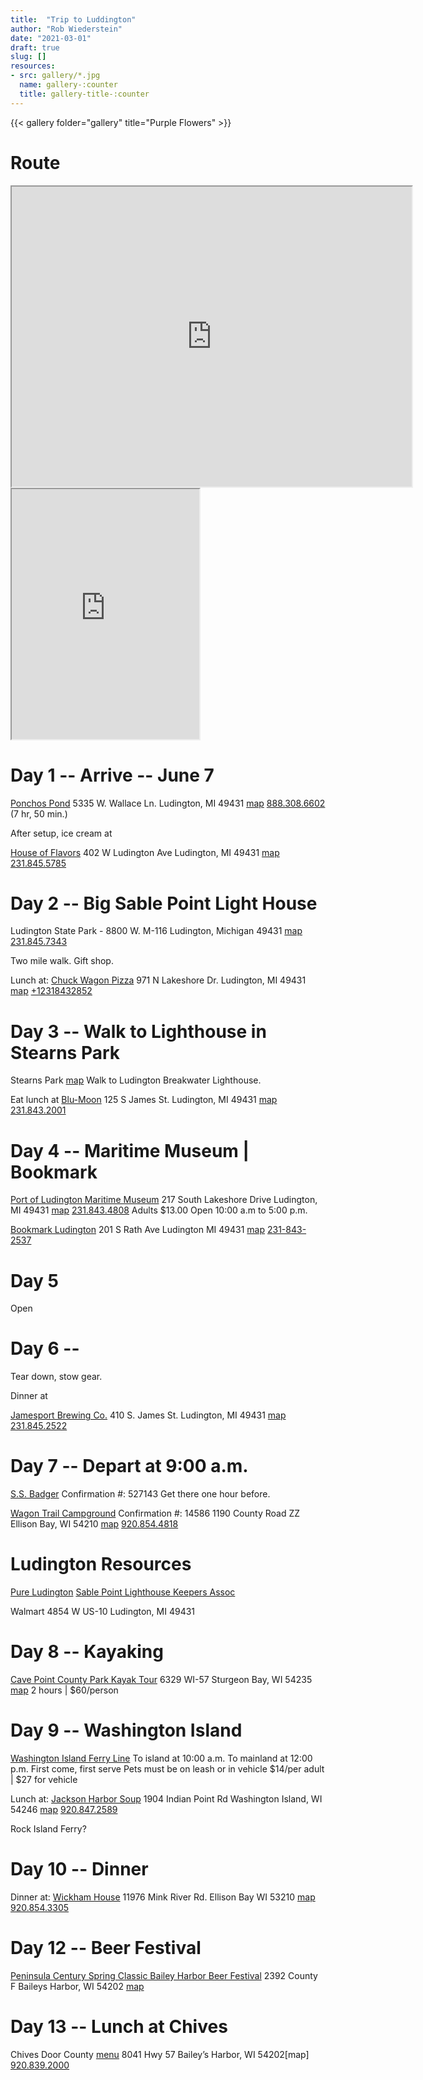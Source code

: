```yaml
---
title:  "Trip to Luddington"
author: "Rob Wiederstein"
date: "2021-03-01"
draft: true
slug: []
resources:
- src: gallery/*.jpg
  name: gallery-:counter
  title: gallery-title-:counter
---
```


{{< gallery folder="gallery" title="Purple Flowers" >}}

# Route

<iframe src="https://www.google.com/maps/d/embed?mid=1hd8MvcJzNXsBFlGN6DiaDwx8QcO916Ke" width="640" height="480"></iframe>

<iframe height="400" width="300" border="0" marginwidth="0" marginheight="0" src="https://www.mapquest.com/embed/directions/from/us/in/evansville/to/us/mi/ludington/to/us/wi/manitowoc/to/us/wi/ellison-bay/to/us/ky/paducah?center=41.29431726315258,-87.5390625&zoom=4&maptype=map&center=42.06560675405716,-86.0009765625&zoom=4&maptype=map"></iframe>

# Day 1 -- Arrive -- June 7

[Ponchos Pond](https://www.poncho.com)
5335 W. Wallace Ln.
Ludington, MI 49431 [map](https://goo.gl/maps/eEZKk6VwhpQKDr6z8)
[888.308.6602](tel:18883086602)
(7 hr, 50 min.)

After setup, ice cream at

[House of Flavors](https://www.houseofflavorsrestaurants.com)
402 W Ludington Ave
Ludington, MI 49431 [map](https://goo.gl/maps/gcZx7Z9hmKjn9iYB6)
[231.845.5785](tel:12318455785)


# Day 2 -- Big Sable Point Light House

Ludington State Park - 8800 W. M-116
Ludington, Michigan 49431 [map](https://goo.gl/maps/z5Ej3fMUdQ9Nvn6X8)
[231.845.7343](tel:12318457343)

Two mile walk. Gift shop.

Lunch at:
[Chuck Wagon Pizza](http://www.chuckwagonpizza.net/)
971 N Lakeshore Dr.
Ludington, MI 49431 [map](https://goo.gl/maps/4pcufdfQN8KfEfmLA)
[+12318432852](tel:+12318432852)

# Day 3 --  Walk to Lighthouse in Stearns Park

Stearns Park [map](https://goo.gl/maps/8rULX4iD3nNqFnvt5)
Walk to Ludington Breakwater Lighthouse.  

Eat lunch at
[Blu-Moon](http://blumoonbistro.com)
125 S James St.
Ludington, MI 49431 [map](https://goo.gl/maps/b7ykSoJCTes16M3H9)
[231.843.2001](tel:+12318432001)

# Day 4 -- Maritime Museum | Bookmark

[Port of Ludington Maritime Museum](https://ludingtonmaritimemuseum.org)
217 South Lakeshore Drive
Ludington, MI 49431 [map](https://goo.gl/maps/5sKHWAbXKXbrkQsw7)
[231.843.4808](tel:+12318434808)
Adults $13.00
Open 10:00 a.m to 5:00 p.m.

[Bookmark Ludington](https://bit.ly/2PJqQQJ)
201 S Rath Ave
Ludington MI 49431 [map](https://goo.gl/maps/FxTz9rLHBssYk6sQA)
[231-843-2537](tel:+12318432537)

# Day 5

Open


# Day 6 --

Tear down, stow gear.

Dinner at

[Jamesport Brewing Co.](https://jamesportbrewingcompany.com)
410 S. James St.
Ludington, MI 49431 [map](https://goo.gl/maps/gZfbf8BD9uJWedGQ9)
[231.845.2522](tel:+12318452522)

# Day 7 -- Depart at 9:00 a.m.

[S.S. Badger](https://www.ssbadger.com)
Confirmation #: 527143
Get there one hour before.

[Wagon Trail Campground](https://www.wagontrailcampground.com)
Confirmation #:  14586
1190 County Road ZZ
Ellison Bay, WI 54210 [map](https://goo.gl/maps/LvNvRhP9Jb3smRer9)
[920.854.4818](tel:+9208544818)

# Ludington Resources

[Pure Ludington](https://www.pureludington.com/Big-Sable-Point-Lighthouse)
[Sable Point Lighthouse Keepers Assoc](http://www.splka.org)

Walmart
4854 W US-10
Ludington, MI 49431

# Day 8 -- Kayaking

[Cave Point County Park Kayak Tour](https://www.doorcountykayaktours.com/kayak-tours/cave-point-county-park/)
6329 WI-57
Sturgeon Bay, WI 54235 [map](https://goo.gl/maps/GKxqDNt6enA7qD9h9)
2 hours | $60/person

# Day 9 -- Washington Island

[Washington Island Ferry Line](https://wisferry.com)
To island at 10:00 a.m.
To mainland at 12:00 p.m.
First come, first serve
Pets must be on leash or in vehicle
\$14/per adult | \$27 for vehicle

Lunch at:
[Jackson Harbor Soup](https://www.jacksonharborsoup.com/#front-page-2)
1904 Indian Point Rd
Washington Island, WI 54246 [map](https://goo.gl/maps/1pdXkKACL2SNtGxb6)
[920.847.2589](tel:+19208472589)

Rock Island Ferry?

# Day 10 -- Dinner

Dinner at:
[Wickham House](http://www.wickmanhouse.com)
11976 Mink River Rd.
Ellison Bay WI 53210 [map](https://goo.gl/maps/smid6tDnipa3KoMe7)
[920.854.3305](tel:+19208543305)



# Day 12 -- Beer Festival

[Peninsula Century Spring Classic
Bailey Harbor Beer Festival](https://bit.ly/38j9yA6)
2392 County F
Baileys Harbor, WI 54202 [map](https://goo.gl/maps/DcSE6frRsyNScJ6R8)


# Day 13 -- Lunch at Chives

Chives Door County [menu](http://chivesdoorcounty.com/to-go-menu/)
8041 Hwy 57
Bailey’s Harbor, WI 54202[map]
[920.839.2000](tel:920-839-2000)

